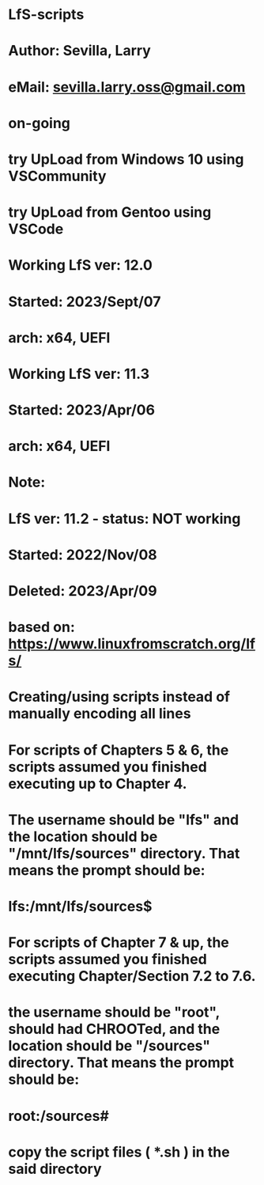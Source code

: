 # LfS-scripts
#
# Author: Sevilla, Larry
#  eMail: sevilla.larry.oss@gmail.com
#
#
# on-going
# try UpLoad from Windows 10 using VSCommunity
# try UpLoad from Gentoo using VSCode
#
# Working LfS ver: 12.0
# Started: 2023/Sept/07
# arch: x64, UEFI
#
# Working LfS ver: 11.3
# Started: 2023/Apr/06
# arch: x64, UEFI
#
# Note:
# LfS ver: 11.2 - status: NOT working
# Started: 2022/Nov/08
# Deleted: 2023/Apr/09





#
# based on: https://www.linuxfromscratch.org/lfs/
#
# Creating/using scripts instead of manually encoding all lines
#
#
# For scripts of Chapters 5 & 6, the scripts assumed you finished executing up to Chapter 4.
# The username should be "lfs" and the location should be "/mnt/lfs/sources" directory.  That means the prompt should be:
# lfs:/mnt/lfs/sources$
#
#
# For scripts of Chapter 7 & up, the scripts assumed you finished executing Chapter/Section 7.2 to 7.6.
# the username should be "root", should had CHROOTed, and the location should be "/sources" directory.  That means the prompt should be:
# root:/sources#
#



#
# copy the script files ( *.sh ) in the said directory
#
